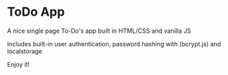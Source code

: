 # ToDo App
A nice single page To-Do's app built in HTML/CSS and vanilla JS

Includes built-in user authentication, password hashing with (bcrypt.js) and localstorage

Enjoy it!